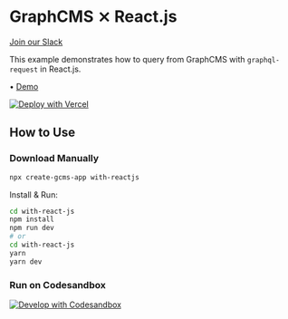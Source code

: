 # GraphCMS ⨯ React.js

[Join our Slack](https://slack.graphcms.com)

This example demonstrates how to query from GraphCMS with `graphql-request` in React.js.

• [Demo](https://graphcms-with-reactjs.now.sh)

[![Deploy with Vercel](https://vercel.com/button)](https://vercel.com/import/project?template=https://github.com/OneGraph/graphcms-examples/tree/master/with-reactjs)

## How to Use

### Download Manually

```bash
npx create-gcms-app with-reactjs
```

Install & Run:

```bash
cd with-react-js
npm install
npm run dev
# or
cd with-react-js
yarn
yarn dev
```

### Run on Codesandbox

[![Develop with Codesandbox](https://codesandbox.io/static/img/play-codesandbox.svg)](https://codesandbox.io/s/github/OneGraph/graphcms-examples/tree/master/with-reactjs)
